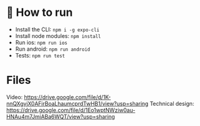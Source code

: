 # 🚀 How to run

- Install the CLI: `npm i -g expo-cli`
- Install node modules: `npm install`
- Run ios: `npm run ios`
- Run android: `npm run android`
- Tests: `npm run test`


# Files

Video: https://drive.google.com/file/d/1K-nnQXgvjX0AFirBoaLhaumcprdTwHB1/view?usp=sharing
Technical design: https://drive.google.com/file/d/1Eo1wptNWziw0au-HNAu4m7JmiABa6WQT/view?usp=sharing
